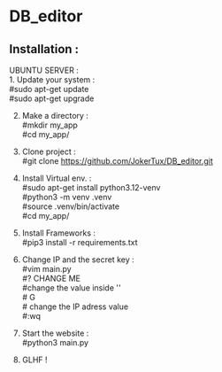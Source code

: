 # DB_editor
<h2> Installation :</h2>
UBUNTU SERVER :<br>
1. Update your system :<br>
#sudo apt-get update<br>
#sudo apt-get upgrade

2. Make a directory :<br>
#mkdir my_app<br>
#cd my_app/

3. Clone project :<br>
#git clone https://github.com/JokerTux/DB_editor.git

4. Install Virtual env. :<br>
#sudo apt-get install python3.12-venv<br>
#python3 -m venv .venv<br>
#source .venv/bin/activate<br>
#cd my_app/

5. Install Frameworks : <br>
#pip3 install -r requirements.txt

6. Change IP and the secret key : <br>
#vim main.py <br>
</t>   #? CHANGE ME <enter><br>
</t>   #change the value inside ''<br>
</t>   #<shift> G <br>
</t>   #<arrow up> change the IP adress value<br>
</t>   #:wq
 
7. Start the website :<br>
#python3 main.py

8. GLHF ! 
